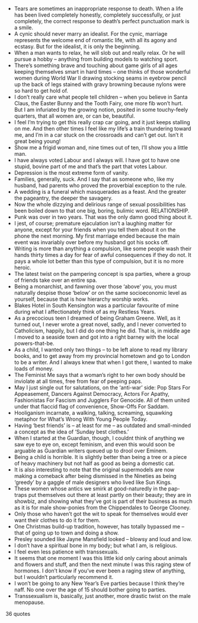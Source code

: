  - Tears are sometimes an inappropriate response to death. When a life has been lived completely honestly, completely successfully, or just completely, the correct response to death’s perfect punctuation mark is a smile.
 - A cynic should never marry an idealist. For the cynic, marriage represents the welcome end of romantic life, with all its agony and ecstasy. But for the idealist, it is only the beginning.
 - When a man wants to relax, he will slob out and really relax. Or he will pursue a hobby – anything from building models to watching sport.
 - There’s something brave and touching about game girls of all ages keeping themselves smart in hard times – one thinks of those wonderful women during World War II drawing stocking seams in eyebrow pencil up the back of legs stained with gravy browning because nylons were so hard to get hold of.
 - I don’t really care what people tell children – when you believe in Santa Claus, the Easter Bunny and the Tooth Fairy, one more fib won’t hurt. But I am infuriated by the growing notion, posited in some touchy-feely quarters, that all women are, or can be, beautiful.
 - I feel I’m trying to get this really crap car going, and it just keeps stalling on me. And then other times I feel like my life’s a train thundering toward me, and I’m in a car stuck on the crossroads and can’t get out. Isn’t it great being young!
 - Show me a frigid woman and, nine times out of ten, I’ll show you a little man.
 - I have always voted Labour and I always will. I have got to have one stupid, bovine part of me and that’s the part that votes Labour.
 - Depression is the most extreme form of vanity.
 - Families, generally, suck. And I say that as someone who, like my husband, had parents who proved the proverbial exception to the rule.
 - A wedding is a funeral which masquerades as a feast. And the greater the pageantry, the deeper the savagery.
 - Now the whole dizzying and delirious range of sexual possibilities has been boiled down to that one big, boring, bulimic word. RELATIONSHIP.
 - Punk was over in two years. That was the only damn good thing about it.
 - I jest, of course; premature ejaculation isn’t a laughing matter for anyone, except for your friends when you tell them about it on the phone the next morning. My first marriage ended because the main event was invariably over before my husband got his socks off.
 - Writing is more than anything a compulsion, like some people wash their hands thirty times a day for fear of awful consequences if they do not. It pays a whole lot better than this type of compulsion, but it is no more heroic.
 - The latest twist on the pampering concept is spa parties, where a group of friends take over an entire spa.
 - Being a monarchist, and fawning over those ‘above’ you, you must naturally despise those ‘below’ or on the same socioeconomic level as yourself, because that is how hierarchy worship works.
 - Blakes Hotel in South Kensington was a particular favourite of mine during what I affectionately think of as my Restless Years.
 - As a precocious teen I dreamed of being Graham Greene. Well, as it turned out, I never wrote a great novel, sadly, and I never converted to Catholicism, happily, but I did do one thing he did. That is, in middle age I moved to a seaside town and got into a right barney with the local powers-that-be.
 - As a child, I wanted only two things – to be left alone to read my library books, and to get away from my provincial hometown and go to London to be a writer. And I always knew that when I got there, I wanted to make loads of money.
 - The Feminist Me says that a woman’s right to her own body should be inviolate at all times, free from fear of peeping paps.
 - May I just single out for salutations, on the ‘anti-war’ side: Pop Stars For Appeasement, Dancers Against Democracy, Actors For Apathy, Fashionistas For Fascism and Jugglers For Genocide. All of them united under that flaccid flag of convenience, Show-Offs For Saddam.
 - Hooliganism incarnate, a walking, talking, screaming, squawking metaphor for What’s Wrong With Young People Today.
 - Having ‘best friends’ is – at least for me – as outdated and small-minded a concept as the idea of ‘Sunday best clothes.’
 - When I started at the Guardian, though, I couldnt think of anything we saw eye to eye on, except feminism, and even this would soon be arguable as Guardian writers queued up to drool over Eminem.
 - Being a child is horrible. It is slightly better than being a tree or a piece of heavy machinery but not half as good as being a domestic cat.
 - It is also interesting to note that the original supermodels are now making a comeback after being dismissed in the Nineties as being ‘greedy’ by a gaggle of male designers who lived like Sun Kings.
 - These women whose antics we smirk at good-naturedly in the pap-traps put themselves out there at least partly on their beauty; they are in showbiz, and showing what they’ve got is part of their business as much as it is for male show-ponies from the Chippendales to George Clooney.
 - Only those who haven’t got the wit to speak for themselves would ever want their clothes to do it for them.
 - One Christmas build-up tradition, however, has totally bypassed me – that of going up to town and doing a show.
 - Presley sounded like Jayne Mansfield looked – blowsy and loud and low.
 - I don’t have a spiritual bone in my body; but what I am, is religious.
 - I feel even less patience with transsexuals.
 - It seems that one moment I was this little kid only caring about animals and flowers and stuff, and then the next minute I was this raging stew of hormones. I don’t know if you’ve ever been a raging stew of anything, but I wouldn’t particularly recommend it.
 - I won’t be going to any New Year’s Eve parties because I think they’re naff. No one over the age of 15 should bother going to parties.
 - Transsexualism is, basically, just another, more drastic twist on the male menopause.

36 quotes